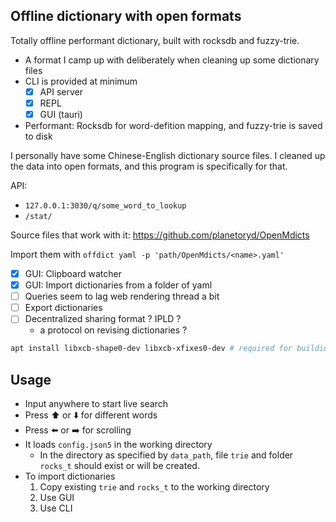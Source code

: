 ## Offline dictionary with open formats

Totally offline performant dictionary, built with rocksdb and fuzzy-trie.

- A format I camp up with deliberately when cleaning up some dictionary files
- CLI is provided at minimum
    - [x] API server
    - [x] REPL
    - [x] GUI (tauri)
- Performant: Rocksdb for word-defition mapping, and fuzzy-trie is saved to disk

I personally have some Chinese-English dictionary source files. I cleaned up the data into open formats, and this program is specifically for that.

API: 
- `127.0.0.1:3030/q/some_word_to_lookup`
- `/stat/`

Source files that work with it: https://github.com/planetoryd/OpenMdicts

Import them with `offdict yaml -p 'path/OpenMdicts/<name>.yaml'`

- [x] GUI: Clipboard watcher
- [x] GUI: Import dictionaries from a folder of yaml
- [ ] Queries seem to lag web rendering thread a bit
- [ ] Export dictionaries
- [ ] Decentralized sharing format ? IPLD ?
    - a protocol on revising dictionaries ?

```sh
apt install libxcb-shape0-dev libxcb-xfixes0-dev # required for building clipboard-master
```

## Usage

- Input anywhere to start live search
- Press ⬆️ or ⬇️ for different words
- Press ⬅️ or ➡️ for scrolling
- It loads `config.json5` in the working directory
    - In the directory as specified by `data_path`, file `trie` and folder `rocks_t` should exist or will be created. 
- To import dictionaries
    1. Copy existing `trie` and `rocks_t` to the working directory
    2. Use GUI
    3. Use CLI